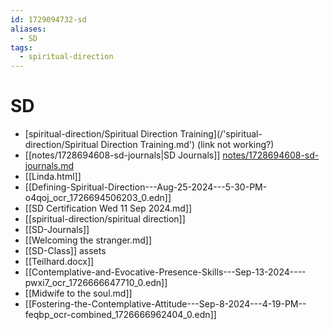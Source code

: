 ```yaml
---
id: 1729094732-sd
aliases:
  - SD
tags:
  - spiritual-direction
---
```


# SD
- [spiritual-direction/Spiritual Direction Training](/'spiritual-direction/Spiritual Direction Training.md') (link not working?)
- [[notes/1728694608-sd-journals|SD Journals]] [notes/1728694608-sd-journals.md](notes/1728694608-sd-journals.md)
- [[Linda.html]]
- [[Defining-Spiritual-Direction---Aug-25-2024---5-30-PM-o4qoj_ocr_1726694506203_0.edn]]
- [[SD Certification Wed 11 Sep 2024.md]]
- [[spiritual-direction/spiritual direction]]
- [[SD-Journals]]
- [[Welcoming the stranger.md]]
- [[SD-Class]] assets
- [[Teilhard.docx]]
- [[Contemplative-and-Evocative-Presence-Skills---Sep-13-2024----pwxi7_ocr_1726666647710_0.edn]]
- [[Midwife to the soul.md]]
- [[Fostering-the-Contemplative-Attitude---Sep-8-2024---4-19-PM--feqbp_ocr-combined_1726666962404_0.edn]]